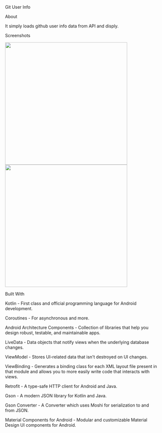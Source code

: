 
Git User Info

About 


It simply loads github user info data from API and disply.


Screenshots


<img src="https://user-images.githubusercontent.com/18508651/114270509-6a709880-9a2a-11eb-9787-8af2f82efdbb.jpeg" width="400">
<img src="https://user-images.githubusercontent.com/18508651/114270595-e834a400-9a2a-11eb-96c3-0041b4ad665b.jpeg" width="400">










Built With

Kotlin - First class and official programming language for Android development.

Coroutines - For asynchronous and more.

Android Architecture Components - Collection of libraries that help you design robust, testable, and maintainable apps.

LiveData - Data objects that notify views when the underlying database changes.

ViewModel - Stores UI-related data that isn't destroyed on UI changes.

ViewBinding - Generates a binding class for each XML layout file present in that module and allows you to more easily write code that interacts with views.

Retrofit - A type-safe HTTP client for Android and Java.

Gson - A modern JSON library for Kotlin and Java.

Gson Converter - A Converter which uses Moshi for serialization to and from JSON.

Material Components for Android - Modular and customizable Material Design UI components for Android.


